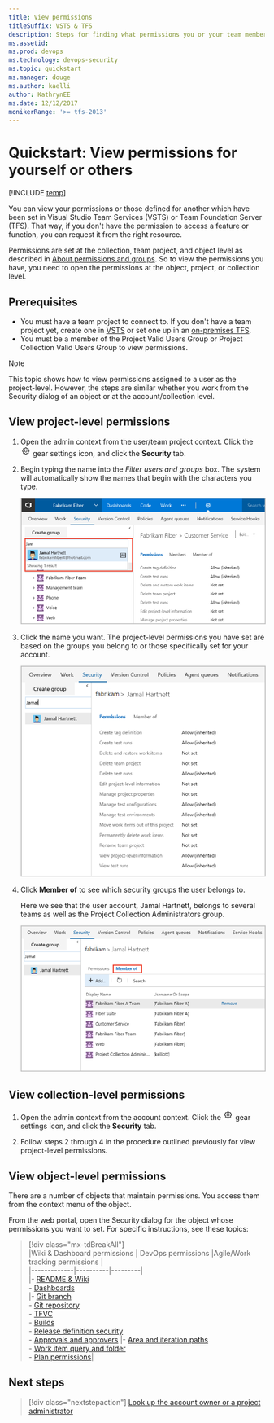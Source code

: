 ```yaml
---
title: View permissions 
titleSuffix: VSTS & TFS 
description: Steps for finding what permissions you or your team members have, including project-level, collection-level, and object-level perms
ms.assetid:  
ms.prod: devops
ms.technology: devops-security
ms.topic: quickstart
ms.manager: douge
ms.author: kaelli
author: KathrynEE
ms.date: 12/12/2017
monikerRange: '>= tfs-2013'
---
```

# Quickstart: View permissions for yourself or others

[!INCLUDE [temp](../../_shared/version-vsts-tfs-all-versions.md)]

You can view your permissions or those defined for another which have been set in Visual Studio Team Services (VSTS) or Team Foundation Server (TFS). That way, if you don't have the permission to access a feature or function, you can request it from the right resource.

Permissions are set at the collection, team project, and object level as described in [About permissions and groups](about-permissions.md). So to view the permissions you have, you need to open the permissions at the object, project, or collection level.

## Prerequisites

* You must have a team project to connect to. If you don't have a team project yet, create one in [VSTS](../../user-guide/sign-up-invite-teammates.md) or set one up in an [on-premises TFS](../accounts/create-team-project.md).
* You must be a member of the Project Valid Users Group or Project Collection Valid Users Group to view permissions.

> [!NOTE]
> This topic shows how to view permissions assigned to a user as the project-level. However, the steps are similar whether you work from the Security dialog of an object or at the account/collection level.

## View project-level permissions

1. Open the admin context from the user/team project context. Click the ![gear icon](_img/icons/gear_icon.png) gear settings icon, and click the **Security** tab. 

2. Begin typing the name into the *Filter users and groups* box. The system will automatically show the names that begin with the characters you type.  

	<img src="_img/view-permissions-search-user-name.png" alt="Find a user account name" style="border: 1px solid #C3C3C3;" />  

3. Click the name you want. The project-level permissions you have set are based on the groups you belong to or those specifically set for your account.      

	<img src="_img/view-permissions-project-level.png" alt="Web portal, Security tab, Project Administrators Group, Members tab" style="border: 1px solid #C3C3C3;" />   

4. Click **Member of** to see which security groups the user belongs to.  

	Here we see that the user account, Jamal Hartnett, belongs to several teams as well as the Project Collection Administrators group. 

	<img src="_img/view-permissions-member-of.png" alt="Web portal, Security tab, User name, Members tab" style="border: 1px solid #C3C3C3;" />    

## View collection-level permissions 

1. Open the admin context from the account context. Click the ![gear icon](_img/icons/gear_icon.png) gear settings icon, and click the **Security** tab. 

2.  Follow steps 2 through 4 in the procedure outlined previously for view project-level permissions. 


## View object-level permissions 

There are a number of objects that maintain permissions. You access them from the context menu of the object. 

From the web portal, open the Security dialog for the object whose permissions you want to set. For specific instructions, see these topics: 

> [!div class="mx-tdBreakAll"]  
> |Wiki & Dashboard permissions | DevOps permissions  |Agile/Work tracking permissions |  
> |-------------|----------|---------|   
> |- [README & Wiki](../../project/wiki/manage-readme-wiki-permissions.md)<br/>- [Dashboards](../../report/dashboards/dashboard-permissions.md)<br/> |- [Git branch](../../git/branch-permissions.md)<br/>- [Git repository](set-git-tfvc-repository-permissions.md)<br/>- [TFVC](set-git-tfvc-repository-permissions.md)<br/>- [Builds](../../pipelines/policies/set-permissions.md)<br/>- [Release definition security](../../pipelines/policies/set-permissions.md)<br/>- [Approvals and approvers](../../pipelines/release/approvals/index.md) |- [Area and iteration paths](../../organizations/security/set-permissions-access-work-tracking.md)<br/>- [Work item query and folder](../../work/track/set-query-permissions.md)<br/>- [Plan permissions](set-permissions-access-work-tracking.md#plan-permissions)|  


## Next steps

> [!div class="nextstepaction"]
> [Look up the account owner or a project administrator](lookup-account-owner-admin.md) 


